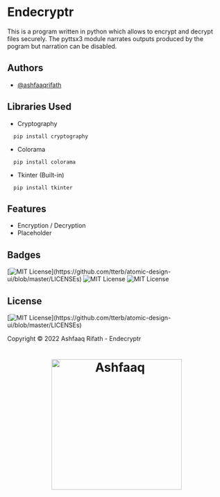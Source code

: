 # Endecryptr

This is a program written in python which allows to encrypt and decrypt files securely. The pyttsx3 module narrates outputs produced by the pogram but narration can be disabled.

## Authors

- [@ashfaaqrifath](https://www.github.com/ashfaaqrifath)


## Libraries Used
* Cryptography
```
  pip install cryptography
```

* Colorama
```
  pip install colorama
```

* Tkinter (Built-in)
```
  pip install tkinter
```
## Features

- Encryption / Decryption
- Placeholder


## Badges

[![MIT License](https://img.shields.io/apm/l/atomic-design-ui.svg?)](https://github.com/tterb/atomic-design-ui/blob/master/LICENSEs)
![MIT License](https://img.shields.io/github/followers/ashfaaqrifath?style=social)
![MIT License](https://img.shields.io/github/stars/ashfaaqrifath/Endecryptr?style=social)



## License

[![MIT License](https://img.shields.io/apm/l/atomic-design-ui.svg?)](https://github.com/tterb/atomic-design-ui/blob/master/LICENSEs)

Copyright © 2022 Ashfaaq Rifath - Endecryptr 


##
<h1 align="center">
  <img width="300" src="https://ashfaaqrifath.github.io/aqlogo9.png" alt="Ashfaaq">
</h1>
